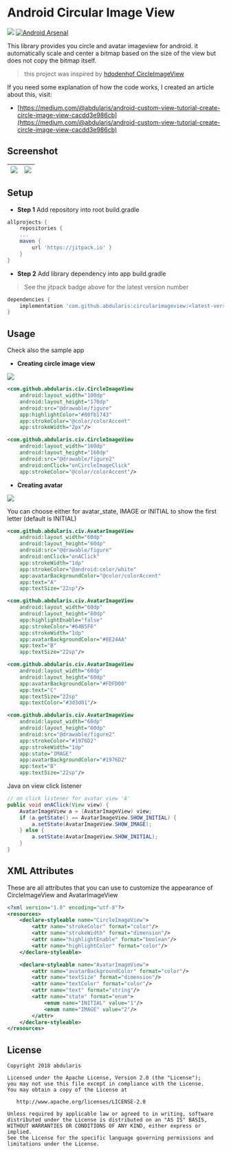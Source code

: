# Android Circular Image View
[![](https://jitpack.io/v/abdularis/CircularImageView.svg)](https://jitpack.io/#abdularis/CircularImageView)
[![Android Arsenal](https://img.shields.io/badge/Android%20Arsenal-Circular%20Image%20View-brightgreen.svg?style=flat)](https://android-arsenal.com/details/1/6870)

This library provides you circle and avatar imageview for android. it automatically scale and center a bitmap based on the size of the view but does not copy the bitmap itself.
> this project was inspired by [hdodenhof CircleImageView](https://github.com/hdodenhof/CircleImageView)

If you need some explanation of how the code works, I created an article about this, visit:
* [https://medium.com/@abdularis/android-custom-view-tutorial-create-circle-image-view-cacdd3e986cb](https://medium.com/@abdularis/android-custom-view-tutorial-create-circle-image-view-cacdd3e986cb)

## Screenshot
|![](demo.gif)|![](screenshots/screenshot.png)|
|-|-|

## Setup
- **Step 1** Add repository into root build.gradle

~~~gradle
allprojects {
    repositories {
    ...
    maven {
        url 'https://jitpack.io' }
    }
}
~~~

- **Step 2** Add library dependency into app build.gradle

> See the jitpack badge above for the latest version number

~~~gradle
dependencies {
    implementation 'com.github.abdularis:circularimageview:<latest-version>'
}
~~~

## Usage
Check also the sample app

- **Creating circle image view**

![](screenshots/fig2.gif)

~~~xml
<com.github.abdularis.civ.CircleImageView
    android:layout_width="100dp"
    android:layout_height="170dp"
    android:src="@drawable/figure"
    app:highlightColor="#80fb1743"
    app:strokeColor="@color/colorAccent"
    app:strokeWidth="2px"/>

<com.github.abdularis.civ.CircleImageView
    android:layout_width="160dp"
    android:layout_height="160dp"
    android:src="@drawable/figure2"
    android:onClick="onCircleImageClick"
    app:strokeColor="@color/colorAccent"/>
~~~

- **Creating avatar**

![](screenshots/fig1.gif)

You can choose either for avatar_state, IMAGE or INITIAL to show the first letter (default is INITIAL)

~~~xml
<com.github.abdularis.civ.AvatarImageView
    android:layout_width="60dp"
    android:layout_height="60dp"
    android:src="@drawable/figure"
    android:onClick="onAClick"
    app:strokeWidth="1dp"
    app:strokeColor="@android:color/white"
    app:avatarBackgroundColor="@color/colorAccent"
    app:text="A"
    app:textSize="22sp"/>

<com.github.abdularis.civ.AvatarImageView
    android:layout_width="60dp"
    android:layout_height="60dp"
    app:highlightEnable="false"
    app:strokeColor="#64B5F6"
    app:strokeWidth="1dp"
    app:avatarBackgroundColor="#8E24AA"
    app:text="B"
    app:textSize="22sp"/>

<com.github.abdularis.civ.AvatarImageView
    android:layout_width="60dp"
    android:layout_height="60dp"
    app:avatarBackgroundColor="#FDFD00"
    app:text="C"
    app:textSize="22sp"
    app:textColor="#3d3d01"/>

<com.github.abdularis.civ.AvatarImageView
    android:layout_width="60dp"
    android:layout_height="60dp"
    android:src="@drawable/figure2"
    app:strokeColor="#1976D2"
    app:strokeWidth="1dp"
    app:state="IMAGE"
    app:avatarBackgroundColor="#1976D2"
    app:text="B"
    app:textSize="22sp"/>
~~~

Java on view click listener

~~~java
// on click listener for avatar view 'A'
public void onAClick(View view) {
    AvatarImageView a = (AvatarImageView) view;
    if (a.getState() == AvatarImageView.SHOW_INITIAL) {
        a.setState(AvatarImageView.SHOW_IMAGE);
    } else {
        a.setState(AvatarImageView.SHOW_INITIAL);
    }
}
~~~


## XML Attributes

These are all attributes that you can use to customize the appearance of CircleImageView and AvatarImageView

~~~xml
<?xml version="1.0" encoding="utf-8"?>
<resources>
    <declare-styleable name="CircleImageView">
        <attr name="strokeColor" format="color"/>
        <attr name="strokeWidth" format="dimension"/>
        <attr name="highlightEnable" format="boolean"/>
        <attr name="highlightColor" format="color"/>
    </declare-styleable>

    <declare-styleable name="AvatarImageView">
        <attr name="avatarBackgroundColor" format="color"/>
        <attr name="textSize" format="dimension"/>
        <attr name="textColor" format="color"/>
        <attr name="text" format="string"/>
        <attr name="state" format="enum">
            <enum name="INITIAL" value="1"/>
            <enum name="IMAGE" value="2"/>
        </attr>
    </declare-styleable>
</resources>
~~~

## License
~~~
Copyright 2018 abdularis

Licensed under the Apache License, Version 2.0 (the "License");
you may not use this file except in compliance with the License.
You may obtain a copy of the License at

   http://www.apache.org/licenses/LICENSE-2.0

Unless required by applicable law or agreed to in writing, software
distributed under the License is distributed on an "AS IS" BASIS,
WITHOUT WARRANTIES OR CONDITIONS OF ANY KIND, either express or implied.
See the License for the specific language governing permissions and
limitations under the License.
~~~
